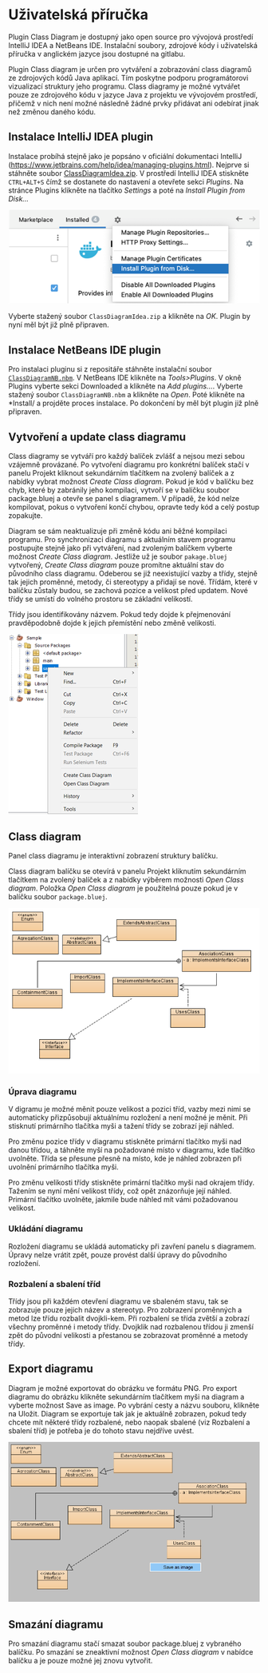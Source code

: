 # Uživatelská příručka
Plugin Class Diagram je dostupný jako open source pro vývojová prostředí IntelliJ IDEA a NetBeans IDE. Instalační soubory, zdrojové kódy i uživatelská příručka v anglickém jazyce jsou dostupné na gitlabu.

Plugin Class diagram je určen pro vytváření a zobrazování class diagramů ze zdrojových kódů Java aplikací. Tím poskytne podporu programátorovi vizualizací struktury jeho programu. Class diagramy je možné vytvářet pouze ze zdrojového kódu v jazyce Java z projektu ve vývojovém prostředí, přičemž v nich není možné následně žádné prvky přidávat ani odebírat jinak než změnou daného kódu.

##	Instalace IntelliJ IDEA plugin
Instalace probíhá stejně jako je popsáno v oficiální dokumentaci IntelliJ (https://www.jetbrains.com/help/idea/managing-plugins.html). Nejprve si stáhněte soubor [ClassDiagramIdea.zip](install/ClassDiagramIdea.zip). V prostředí IntelliJ IDEA stiskněte `CTRL+ALT+S` čímž se dostanete do nastavení a otevřete sekci *Plugins*. Na stránce Plugins klikněte na tlačítko *Settings* a poté na *Install Plugin from Disk…*

![idea install](readme/install-idea.png)

Vyberte stažený soubor `ClassDiagramIdea.zip` a klikněte na *OK*. Plugin by nyní měl být již plně připraven.

##	Instalace NetBeans IDE plugin
Pro instalaci pluginu si z repositáře stáhněte instalační soubor [`ClassDiagramNB.nbm`](install\ClassDiagramNB.nbm). V NetBeans IDE klikněte na *Tools>Plugins*. V okně Plugins vyberte sekci Downloaded a klikněte na *Add plugins…*. Vyberte stažený soubor `ClassDiagramNB.nbm` a klikněte na *Open*. Poté klikněte na *Install/ a projděte proces instalace. Po dokončení by měl být plugin již plně připraven.

##	Vytvoření a update class diagramu
Class diagramy se vytváří pro každý balíček zvlášť a nejsou mezi sebou vzájemně provázané. Po vytvoření diagramu pro konkrétní balíček stačí v panelu Projekt kliknout sekundárním tlačítkem na zvolený balíček a z nabídky vybrat možnost *Create Class diagram*. Pokud je kód v balíčku bez chyb, které by zabránily jeho kompilaci, vytvoří se v balíčku soubor package.bluej a otevře se panel s diagramem. V případě, že kód nelze kompilovat, pokus o vytvoření končí chybou, opravte tedy kód a celý postup zopakujte.

Diagram se sám neaktualizuje při změně kódu ani běžné kompilaci programu. Pro synchronizaci diagramu s aktuálním stavem programu postupujte stejně jako při vytváření, nad zvoleným balíčkem vyberte možnost *Create Class diagram*. Jestliže už je soubor `pakage.bluej` vytvořený, *Create Class diagram* pouze promítne aktuální stav do původního class diagramu. Odeberou se již neexistující vazby a třídy, stejně tak jejich proměnné, metody, či stereotypy a přidají se nové. Třídám, které v balíčku zůstaly budou, se zachová pozice a velikost před updatem. Nové třídy se umístí do volného prostoru se základní velikostí.

Třídy jsou identifikovány názvem. Pokud tedy dojde k přejmenování pravděpodobně dojde k jejich přemístění nebo změně velikosti.

![package-context-menu](readme/package-context-menu.png)

##	Class diagram
Panel class diagramu je interaktivní zobrazení struktury balíčku. 

Class diagram balíčku se otevírá v panelu Projekt kliknutím sekundárním tlačítkem na zvolený balíček a z nabídky výběrem možnosti *Open Class diagram*. Položka *Open Class diagram* je použitelná pouze pokud je v balíčku soubor `package.bluej`.

![classDiagram](readme/classDiagram.png)

###	Úprava diagramu
V digramu je možné měnit pouze velikost a pozici tříd, vazby mezi nimi se automaticky přizpůsobují aktuálnímu rozložení a není možné je měnit. Při stisknutí primárního tlačítka myši a tažení třídy se zobrazí její náhled. 

Pro změnu pozice třídy v diagramu stiskněte primární tlačítko myši nad danou třídou, a táhněte myší na požadované místo v diagramu, kde tlačítko uvolněte. Třída se přesune přesně na místo, kde je náhled zobrazen při uvolnění primárního tlačítka myši.

Pro změnu velikosti třídy stiskněte primární tlačítko myši nad okrajem třídy. Tažením se nyní mění velikost třídy, což opět znázorňuje její náhled. Primární tlačítko uvolněte, jakmile bude náhled mít vámi požadovanou velikost. 

### Ukládání diagramu
Rozložení diagramu se ukládá automaticky při zavření panelu s diagramem. Úpravy nelze vrátit zpět, pouze provést další úpravy do původního rozložení.

### Rozbalení a sbalení tříd
Třídy jsou při každém otevření diagramu ve sbaleném stavu, tak se zobrazuje pouze jejich název a stereotyp. Pro zobrazení proměnných a metod lze třídu rozbalit dvojkli-kem. Při rozbalení se třída zvětší a zobrazí všechny proměnné i metody třídy. Dvojklik nad rozbalenou třídou ji zmenší zpět do původní velikosti a přestanou se zobrazovat proměnné a metody třídy.

## Export diagramu
Diagram je možné exportovat do obrázku ve formátu PNG. Pro export diagramu do obrázku klikněte sekundárním tlačítkem myši na diagram a vyberte možnost Save as image. Po vybrání cesty a názvu souboru, klikněte na Uložit. Diagram se exportuje tak jak je aktuálně zobrazen, pokud tedy chcete mít některé třídy rozbalené, nebo naopak sbalené (viz Rozbalení a sbalení tříd) je potřeba je do tohoto stavu nejdříve uvést.

![save-image](readme/save-image.png)

##	Smazání diagramu
Pro smazání diagramu stačí smazat soubor package.bluej z vybraného balíčku. Po smazání se zneaktivní možnost *Open Class diagram* v nabídce balíčku a je pouze možné jej znovu vytvořit.

